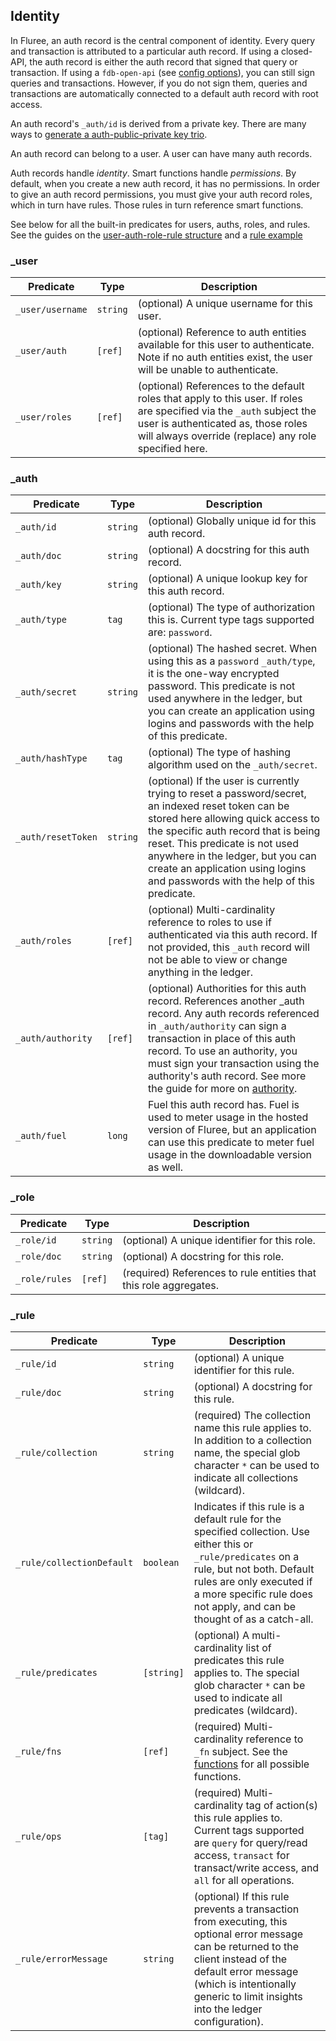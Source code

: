 ## Identity

In Fluree, an auth record is the central component of identity. Every query and transaction is attributed to a particular auth record. If using a closed-API, the auth record is either the auth record that signed that query or transaction. If using a `fdb-open-api` (see [config options](/docs/getting-started/fluree-anywhere#config-options)), you can still sign queries and transactions. However, if you do not sign them, queries and transactions are automatically connected to a default auth record with root access.

An auth record's `_auth/id` is derived from a private key. There are many ways to [generate a auth-public-private key trio](/guides/identity/auth-records#generating-a-public-private-key-auth-id-triple).

An auth record can belong to a user. A user can have many auth records. 

Auth records handle *identity*. Smart functions handle *permissions*. By default, when you create a new auth record, it has no permissions. In order to give an auth record permissions, you must give your auth record roles, which in turn have rules. Those rules in turn reference smart functions.

See below for all the built-in predicates for users, auths, roles, and rules. See the guides on the [user-auth-role-rule structure](/guides/identity/auth-records) and a [rule example](/guides/smart-functions/rule-example) 

### _user 

Predicate | Type | Description
-- | -- | -- 
`_user/username` | `string` |  (optional) A unique username for this user.
`_user/auth` | `[ref]` | (optional) Reference to auth entities available for this user to authenticate. Note if no auth entities exist, the user will be unable to authenticate.
`_user/roles` | `[ref]` | (optional) References to the default roles that apply to this user. If roles are specified via the `_auth` subject the user is authenticated as, those roles will always override (replace) any role specified here.

### _auth

Predicate | Type | Description
-- | -- | -- 
`_auth/id` | `string` |  (optional) Globally unique id for this auth record. 
`_auth/doc` | `string` | (optional) A docstring for this auth record.
`_auth/key` | `string` |  (optional) A unique lookup key for this auth record.
`_auth/type` | `tag` | (optional) The type of authorization this is. Current type tags supported are: `password`. 
`_auth/secret` | `string` | (optional) The hashed secret. When using this as a `password` `_auth/type`, it is the one-way encrypted password. This predicate is not used anywhere in the ledger, but you can create an application using logins and passwords with the help of this predicate. 
`_auth/hashType` | `tag` | (optional) The type of hashing algorithm used on the `_auth/secret`. 
`_auth/resetToken` | `string` | (optional) If the user is currently trying to reset a password/secret, an indexed reset token can be stored here allowing quick access to the specific auth record that is being reset. This predicate is not used anywhere in the ledger, but you can create an application using logins and passwords with the help of this predicate. 
`_auth/roles` | `[ref]` | (optional) Multi-cardinality reference to roles to use if authenticated via this auth record. If not provided, this `_auth` record will not be able to view or change anything in the ledger. 
`_auth/authority` | `[ref]` | (optional) Authorities for this auth record. References another _auth record. Any auth records referenced in `_auth/authority` can sign a transaction in place of this auth record. To use an authority, you must sign your transaction using the authority's auth record. See more the guide for more on [authority](/guides/identity/auth-records#authority). 
`_auth/fuel` | `long` | Fuel this auth record has. Fuel is used to meter usage in the hosted version of Fluree, but an application can use this predicate to meter fuel usage in the downloadable version as well. 

### _role

Predicate | Type | Description
-- | -- | -- 
`_role/id` | `string` |  (optional) A unique identifier for this role.
`_role/doc` | `string` | (optional) A docstring for this role.
`_role/rules` | `[ref]` | (required) References to rule entities that this role aggregates.

### _rule

Predicate | Type | Description
-- | -- | -- 
`_rule/id` | `string` |  (optional) A unique identifier for this rule.
`_rule/doc` | `string` | (optional) A docstring for this rule.
`_rule/collection` | `string` | (required) The collection name this rule applies to. In addition to a collection name, the special glob character `*` can be used to indicate all collections (wildcard).
`_rule/collectionDefault` | `boolean` | Indicates if this rule is a default rule for the specified collection. Use either this or `_rule/predicates` on a rule, but not both. Default rules are only executed if a more specific rule does not apply, and can be thought of as a catch-all.
`_rule/predicates` | `[string]`| (optional) A multi-cardinality list of predicates this rule applies to. The special glob character `*` can be used to indicate all predicates (wildcard).
`_rule/fns` | `[ref]` | (required) Multi-cardinality reference to `_fn` subject. See the [functions](/docs/schema/functions) for all possible functions. 
`_rule/ops` | `[tag]` | (required) Multi-cardinality tag of action(s) this rule applies to. Current tags supported are `query` for query/read access, `transact` for transact/write access, and `all` for all operations.
`_rule/errorMessage` | `string` | (optional) If this rule prevents a transaction from executing, this optional error message can be returned to the client instead of the default error message (which is intentionally generic to limit insights into the ledger configuration).